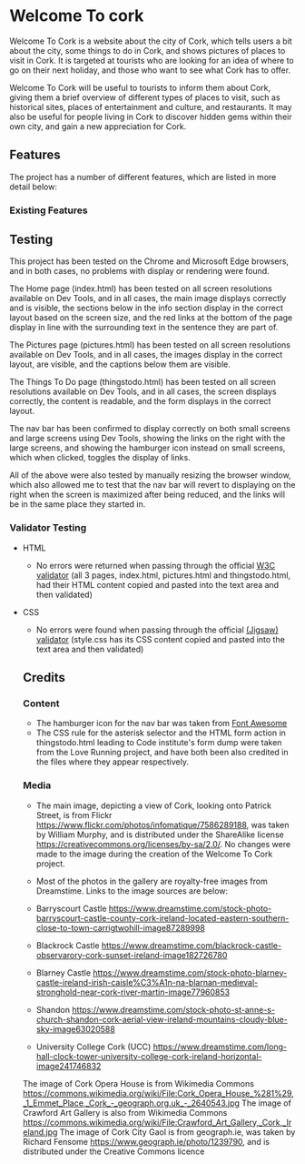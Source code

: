 # Welcome To cork

Welcome To Cork is a website about the city of Cork, which tells users a bit about the city, some things to do in Cork, and shows pictures of places to visit in Cork. It is targeted at tourists who are looking for an idea of where to go on their next holiday, and those who want to see what Cork has to offer.

Welcome To Cork will be useful to tourists to inform them about Cork, giving them a brief overview of different types of places to visit, such as historical sites, places of entertainment and culture, and restaurants. It may also be useful for people living in Cork to discover hidden gems within their own city, and gain a new appreciation for Cork.

## Features

The project has a number of different features, which are listed in more detail below:

### Existing Features

## Testing

This project has been tested on the Chrome and Microsoft Edge browsers, and in both cases, no problems with display or rendering were found.

The Home page (index.html) has been tested on all screen resolutions available on Dev Tools, and in all cases, the main image displays correctly and is visible, the sections below in the info section display in the correct layout based on the screen size, and the red links at the bottom of the page display in line with the surrounding text in the sentence they are part of.

The Pictures page (pictures.html) has been tested on all screen resolutions available on Dev Tools, and in all cases, the images display in the correct layout, are visible, and the captions below them are visible.

The Things To Do page (thingstodo.html) has been tested on all screen resolutions available on Dev Tools, and in all cases, the screen displays correctly, the content is readable, and the form displays in the correct layout.

The nav bar has been confirmed to display correctly on both small screens and large screens using Dev Tools, showing the links on the right with the large screens, and showing the hamburger icon instead on small screens, which when clicked, toggles the display of links.

All of the above were also tested by manually resizing the browser window, which also allowed me to test that the nav bar will revert to displaying on the right when the screen is maximized after being reduced, and the links will be in the same place they started in.

### Validator Testing

- HTML
  - No errors were returned when passing through the official [W3C validator](https://validator.w3.org/nu/#textarea) (all 3 pages, index.html, pictures.html and thingstodo.html, had their HTML content copied and pasted into the text area and then validated)
- CSS
  - No errors were found when passing through the official [(Jigsaw) validator](https://jigsaw.w3.org/css-validator/validator) (style.css has its CSS content copied and pasted into the text area and then validated)

  ## Credits

  ### Content

  - The hamburger icon for the nav bar was taken from [Font Awesome](https://fontawesome.com/)
  - The CSS rule for the asterisk selector and the HTML form action in thingstodo.html leading to Code institute's form dump were taken from the Love Running project, and have both been also credited in the files where they appear respectively.

  ### Media

  - The main image, depicting a view of Cork, looking onto Patrick Street, is from Flickr https://www.flickr.com/photos/infomatique/7586289188, was taken by William Murphy, and is distributed under the ShareAlike license https://creativecommons.org/licenses/by-sa/2.0/. No changes were made to the image during the creation of the Welcome To Cork project.

  - Most of the photos in the gallery are royalty-free images from Dreamstime. Links to the image sources are below:
  - Barryscourt Castle https://www.dreamstime.com/stock-photo-barryscourt-castle-county-cork-ireland-located-eastern-southern-close-to-town-carrigtwohill-image87289998
  - Blackrock Castle https://www.dreamstime.com/blackrock-castle-observarory-cork-sunset-ireland-image182726780
  - Blarney Castle https://www.dreamstime.com/stock-photo-blarney-castle-ireland-irish-caisle%C3%A1n-na-blarnan-medieval-stronghold-near-cork-river-martin-image77960853
  - Shandon https://www.dreamstime.com/stock-photo-st-anne-s-church-shandon-cork-aerial-view-ireland-mountains-cloudy-blue-sky-image63020588
  - University College Cork (UCC) https://www.dreamstime.com/long-hall-clock-tower-university-college-cork-ireland-horizontal-image241746832

  The image of Cork Opera House is from Wikimedia Commons https://commons.wikimedia.org/wiki/File:Cork_Opera_House_%281%29,_1_Emmet_Place,_Cork_-_geograph.org.uk_-_2640543.jpg
  The image of Crawford Art Gallery is also from Wikimedia Commons https://commons.wikimedia.org/wiki/File:Crawford_Art_Gallery,_Cork,_Ireland.jpg
  The image of Cork City Gaol is from geograph.ie, was taken by Richard Fensome https://www.geograph.ie/photo/1239790, and is distributed under the Creative Commons licence
